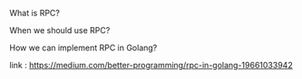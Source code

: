 What is RPC?

When we should use RPC?

How we can implement RPC in Golang?

link : 
https://medium.com/better-programming/rpc-in-golang-19661033942
